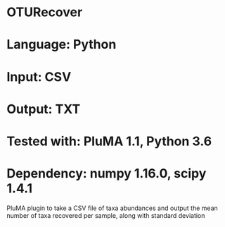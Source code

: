 # OTURecover
# Language: Python
# Input: CSV
# Output: TXT 
# Tested with: PluMA 1.1, Python 3.6
# Dependency: numpy 1.16.0, scipy 1.4.1

PluMA plugin to take a CSV file of taxa abundances and output the mean number
of taxa recovered per sample, along with standard deviation
